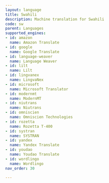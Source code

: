 ```yaml
---
layout: language
title: Swahili
description: Machine translation for Swahili
code: sw
parent: Languages
supported_engines:
- id: amazon
  name: Amazon Translate
- id: google
  name: Google Translate
- id: language-weaver
  name: Language Weaver
- id: lilt
  name: Lilt
- id: lingvanex
  name: LingvaNex
- id: microsoft
  name: Microsoft Translator
- id: modernmt
  name: ModernMT
- id: niutrans
  name: Niutrans
- id: omniscien
  name: Omniscien Technologies
- id: rozetta
  name: Rozetta T-400
- id: systran
  name: SYSTRAN
- id: yandex
  name: Yandex Translate
- id: youdao
  name: Youdao Translate
- id: wordlingo
  name: Wordlingo
nav_order: 30

---
```



